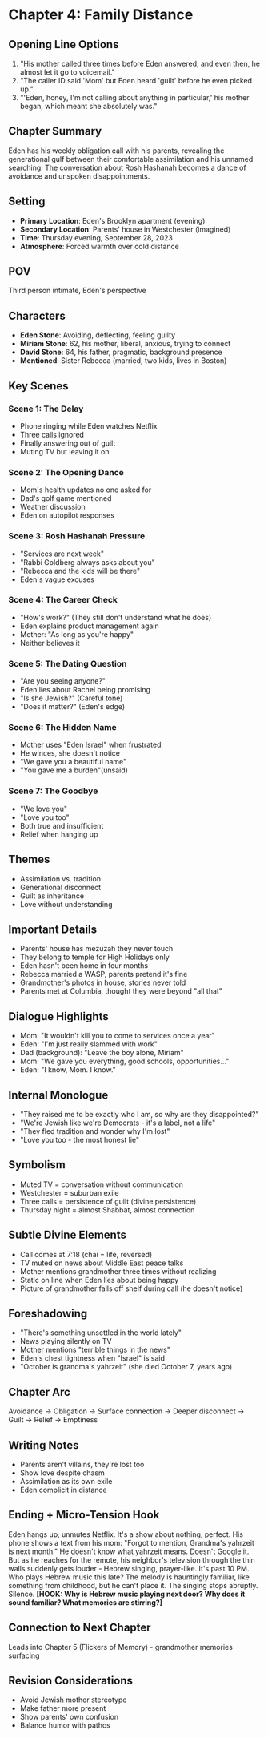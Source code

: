 # Chapter 4: Family Distance

## Opening Line Options
1. "His mother called three times before Eden answered, and even then, he almost let it go to voicemail."
2. "The caller ID said 'Mom' but Eden heard 'guilt' before he even picked up."
3. "'Eden, honey, I'm not calling about anything in particular,' his mother began, which meant she absolutely was."

## Chapter Summary
Eden has his weekly obligation call with his parents, revealing the generational gulf between their comfortable assimilation and his unnamed searching. The conversation about Rosh Hashanah becomes a dance of avoidance and unspoken disappointments.

## Setting
- **Primary Location**: Eden's Brooklyn apartment (evening)
- **Secondary Location**: Parents' house in Westchester (imagined)
- **Time**: Thursday evening, September 28, 2023
- **Atmosphere**: Forced warmth over cold distance

## POV
Third person intimate, Eden's perspective

## Characters
- **Eden Stone**: Avoiding, deflecting, feeling guilty
- **Miriam Stone**: 62, his mother, liberal, anxious, trying to connect
- **David Stone**: 64, his father, pragmatic, background presence
- **Mentioned**: Sister Rebecca (married, two kids, lives in Boston)

## Key Scenes

### Scene 1: The Delay
- Phone ringing while Eden watches Netflix
- Three calls ignored
- Finally answering out of guilt
- Muting TV but leaving it on

### Scene 2: The Opening Dance
- Mom's health updates no one asked for
- Dad's golf game mentioned
- Weather discussion
- Eden on autopilot responses

### Scene 3: Rosh Hashanah Pressure
- "Services are next week"
- "Rabbi Goldberg always asks about you"
- "Rebecca and the kids will be there"
- Eden's vague excuses

### Scene 4: The Career Check
- "How's work?" (They still don't understand what he does)
- Eden explains product management again
- Mother: "As long as you're happy"
- Neither believes it

### Scene 5: The Dating Question
- "Are you seeing anyone?"
- Eden lies about Rachel being promising
- "Is she Jewish?" (Careful tone)
- "Does it matter?" (Eden's edge)

### Scene 6: The Hidden Name
- Mother uses "Eden Israel" when frustrated
- He winces, she doesn't notice
- "We gave you a beautiful name"
- "You gave me a burden"(unsaid)

### Scene 7: The Goodbye
- "We love you"
- "Love you too"
- Both true and insufficient
- Relief when hanging up

## Themes
- Assimilation vs. tradition
- Generational disconnect
- Guilt as inheritance
- Love without understanding

## Important Details
- Parents' house has mezuzah they never touch
- They belong to temple for High Holidays only
- Eden hasn't been home in four months
- Rebecca married a WASP, parents pretend it's fine
- Grandmother's photos in house, stories never told
- Parents met at Columbia, thought they were beyond "all that"

## Dialogue Highlights
- Mom: "It wouldn't kill you to come to services once a year"
- Eden: "I'm just really slammed with work"
- Dad (background): "Leave the boy alone, Miriam"
- Mom: "We gave you everything, good schools, opportunities..."
- Eden: "I know, Mom. I know."

## Internal Monologue
- "They raised me to be exactly who I am, so why are they disappointed?"
- "We're Jewish like we're Democrats - it's a label, not a life"
- "They fled tradition and wonder why I'm lost"
- "Love you too - the most honest lie"

## Symbolism
- Muted TV = conversation without communication
- Westchester = suburban exile
- Three calls = persistence of guilt (divine persistence)
- Thursday night = almost Shabbat, almost connection

## Subtle Divine Elements
- Call comes at 7:18 (chai = life, reversed)
- TV muted on news about Middle East peace talks
- Mother mentions grandmother three times without realizing
- Static on line when Eden lies about being happy
- Picture of grandmother falls off shelf during call (he doesn't notice)

## Foreshadowing
- "There's something unsettled in the world lately"
- News playing silently on TV
- Mother mentions "terrible things in the news"
- Eden's chest tightness when "Israel" is said
- "October is grandma's yahrzeit" (she died October 7, years ago)

## Chapter Arc
Avoidance → Obligation → Surface connection → Deeper disconnect → Guilt → Relief → Emptiness

## Writing Notes
- Parents aren't villains, they're lost too
- Show love despite chasm
- Assimilation as its own exile
- Eden complicit in distance

## Ending + Micro-Tension Hook
Eden hangs up, unmutes Netflix. It's a show about nothing, perfect. His phone shows a text from his mom: "Forgot to mention, Grandma's yahrzeit is next month." He doesn't know what yahrzeit means. Doesn't Google it. But as he reaches for the remote, his neighbor's television through the thin walls suddenly gets louder - Hebrew singing, prayer-like. It's past 10 PM. Who plays Hebrew music this late? The melody is hauntingly familiar, like something from childhood, but he can't place it. The singing stops abruptly. Silence. **[HOOK: Why is Hebrew music playing next door? Why does it sound familiar? What memories are stirring?]**

## Connection to Next Chapter
Leads into Chapter 5 (Flickers of Memory) - grandmother memories surfacing

## Revision Considerations
- Avoid Jewish mother stereotype
- Make father more present
- Show parents' own confusion
- Balance humor with pathos